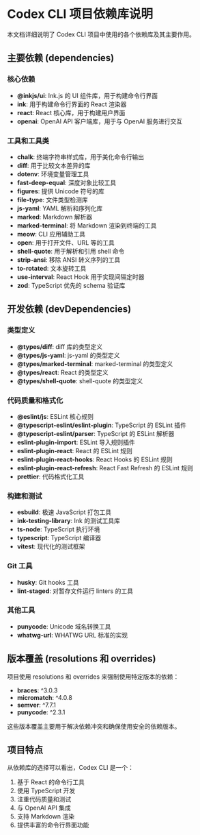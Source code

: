 # Codex CLI 项目依赖库说明

本文档详细说明了 Codex CLI 项目中使用的各个依赖库及其主要作用。

## 主要依赖 (dependencies)

### 核心依赖
- **@inkjs/ui**: Ink.js 的 UI 组件库，用于构建命令行界面
- **ink**: 用于构建命令行界面的 React 渲染器
- **react**: React 核心库，用于构建用户界面
- **openai**: OpenAI API 客户端库，用于与 OpenAI 服务进行交互

### 工具和工具类
- **chalk**: 终端字符串样式库，用于美化命令行输出
- **diff**: 用于比较文本差异的库
- **dotenv**: 环境变量管理工具
- **fast-deep-equal**: 深度对象比较工具
- **figures**: 提供 Unicode 符号的库
- **file-type**: 文件类型检测库
- **js-yaml**: YAML 解析和序列化库
- **marked**: Markdown 解析器
- **marked-terminal**: 将 Markdown 渲染到终端的工具
- **meow**: CLI 应用辅助工具
- **open**: 用于打开文件、URL 等的工具
- **shell-quote**: 用于解析和引用 shell 命令
- **strip-ansi**: 移除 ANSI 转义序列的工具
- **to-rotated**: 文本旋转工具
- **use-interval**: React Hook 用于实现间隔定时器
- **zod**: TypeScript 优先的 schema 验证库

## 开发依赖 (devDependencies)

### 类型定义
- **@types/diff**: diff 库的类型定义
- **@types/js-yaml**: js-yaml 的类型定义
- **@types/marked-terminal**: marked-terminal 的类型定义
- **@types/react**: React 的类型定义
- **@types/shell-quote**: shell-quote 的类型定义

### 代码质量和格式化
- **@eslint/js**: ESLint 核心规则
- **@typescript-eslint/eslint-plugin**: TypeScript 的 ESLint 插件
- **@typescript-eslint/parser**: TypeScript 的 ESLint 解析器
- **eslint-plugin-import**: ESLint 导入规则插件
- **eslint-plugin-react**: React 的 ESLint 规则
- **eslint-plugin-react-hooks**: React Hooks 的 ESLint 规则
- **eslint-plugin-react-refresh**: React Fast Refresh 的 ESLint 规则
- **prettier**: 代码格式化工具

### 构建和测试
- **esbuild**: 极速 JavaScript 打包工具
- **ink-testing-library**: Ink 的测试工具库
- **ts-node**: TypeScript 执行环境
- **typescript**: TypeScript 编译器
- **vitest**: 现代化的测试框架

### Git 工具
- **husky**: Git hooks 工具
- **lint-staged**: 对暂存文件运行 linters 的工具

### 其他工具
- **punycode**: Unicode 域名转换工具
- **whatwg-url**: WHATWG URL 标准的实现

## 版本覆盖 (resolutions 和 overrides)

项目使用 resolutions 和 overrides 来强制使用特定版本的依赖：
- **braces**: ^3.0.3
- **micromatch**: ^4.0.8
- **semver**: ^7.7.1
- **punycode**: ^2.3.1

这些版本覆盖主要用于解决依赖冲突和确保使用安全的依赖版本。

## 项目特点

从依赖库的选择可以看出，Codex CLI 是一个：
1. 基于 React 的命令行工具
2. 使用 TypeScript 开发
3. 注重代码质量和测试
4. 与 OpenAI API 集成
5. 支持 Markdown 渲染
6. 提供丰富的命令行界面功能 